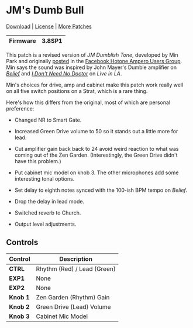 # JM's Dumb Bull

[Download](https://github.com/markfeit/ampero/raw/master/patches/JMs-Dumb-Bull.prst) | [License](README.md#License) | [More Patches](https://github.com/markfeit/ampero/tree/master/patches)

| Firmware | 3.8SP1 |
|----------|--------|

This patch is a revised version of _JM Dumblish Tone_, developed by
Min Park and originally
[posted](https://www.facebook.com/groups/HotoneAmperoUsers/permalink/903449460433280)
in the [Facebook Hotone Ampero Users
Group](https://www.facebook.com/groups/HotoneAmperoUsers).  Min says
the sound was inspired by John Mayer's Dumble amplifier on
_[Belief](https://www.youtube.com/watch?v=QiFh26fwdSI)_ and _[I Don't
Need No Doctor](https://www.youtube.com/watch?v=p4R-RrSbQ-Y)_ on _Live
in LA_.

Min's choices for drive, amp and cabinet make this patch work really
well on all five switch positions on a Strat, which is a rare thing.


Here's how this differs from the original, most of which are personal
preference:

 * Changed NR to Smart Gate.

 * Increased Green Drive volume to 50 so it stands out a little more
   for lead.

 * Cut amplifier gain back back to 24 avoid weird reaction to what
   was coming out of the Zen Garden.  (Interestingly, the Green Drive
   didn't have this problem.)

 * Put cabinet mic model on knob 3.  The other microphones add some
   interesting tonal options.

 * Set delay to eighth notes synced with the 100-ish BPM tempo on
   _Belief_.

 * Drop the delay in lead mode.

 * Switched reverb to Church.

 * Output level adjustments.




## Controls

| Control | Description |
| ------- | ----------- |
| **CTRL** | Rhythm (Red) / Lead (Green) |
| **EXP1** | None |
| **EXP2** | None |
| **Knob 1** | Zen Garden (Rhythm) Gain |
| **Knob 2** | Green Drive (Lead) Volume |
| **Knob 3** | Cabinet Mic Model |
